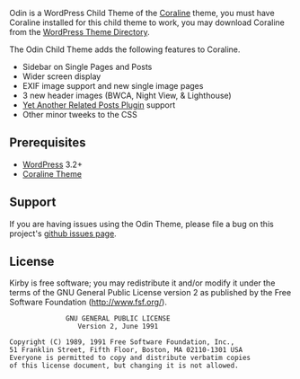 Odin is a WordPress Child Theme of the [Coraline](http://theme.wordpress.com/themes/coraline/) theme, you must have Coraline installed for this child theme to work, you may download Coraline from the [WordPress Theme Directory](http://wordpress.org/extend/themes/coraline).

The Odin Child Theme adds the following features to Coraline.

* Sidebar on Single Pages and Posts
* Wider screen display
* EXIF image support and new single image pages
* 3 new header images (BWCA, Night View, & Lighthouse)
* [Yet Another Related Posts Plugin](http://wordpress.org/extend/plugins/yet-another-related-posts-plugin/) support
* Other minor tweeks to the CSS

## Prerequisites
* [WordPress](http://wordpress.org/) 3.2+
* [Coraline Theme](http://wordpress.org/extend/themes/coraline)

## Support
If you are having issues using the Odin Theme, please file a bug on this project's [github issues page](https://github.com/mattrude/wp-theme-odin/issues).

## License
Kirby is free software; you may redistribute it and/or modify it under the terms of the GNU General Public License version 2 as published by the Free Software Foundation (http://www.fsf.org/).

                  GNU GENERAL PUBLIC LICENSE
                     Version 2, June 1991
    
    Copyright (C) 1989, 1991 Free Software Foundation, Inc.,
    51 Franklin Street, Fifth Floor, Boston, MA 02110-1301 USA
    Everyone is permitted to copy and distribute verbatim copies
    of this license document, but changing it is not allowed.
